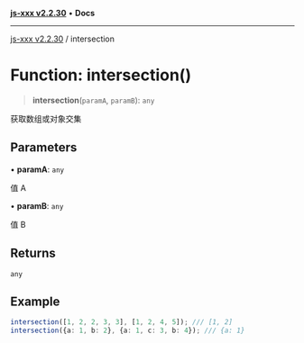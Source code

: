 [**js-xxx v2.2.30**](../README.md) • **Docs**

***

[js-xxx v2.2.30](../README.md) / intersection

# Function: intersection()

> **intersection**(`paramA`, `paramB`): `any`

获取数组或对象交集

## Parameters

• **paramA**: `any`

值 A

• **paramB**: `any`

值 B

## Returns

`any`

## Example

```ts
intersection([1, 2, 2, 3, 3], [1, 2, 4, 5]); /// [1, 2]
intersection({a: 1, b: 2}, {a: 1, c: 3, b: 4}); /// {a: 1}
```
